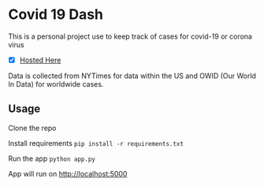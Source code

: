 # Covid 19 Dash

This is a personal project use to keep track of cases for covid-19 or corona virus

-[x] [Hosted Here](https://dash-covid-project.herokuapp.com/)

Data is collected from NYTimes for data within the US and OWID (Our World In Data) for worldwide cases.

## Usage

Clone the repo

Install requirements
```pip install -r requirements.txt```

Run the app
```python app.py```

App will run on [http://localhost:5000](http://localhost:5000)


